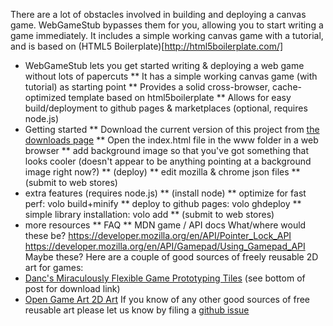 There are a lot of obstacles involved in building and deploying a canvas game. WebGameStub bypasses them for you, allowing you to start writing a game immediately.
It includes a simple working canvas game with a tutorial, and is based on (HTML5 Boilerplate)[http://html5boilerplate.com/]
* WebGameStub lets you get started writing & deploying a web game without lots of papercuts
** It has a simple working canvas game (with tutorial) as starting point
** Provides a solid cross-browser, cache-optimized template based on html5boilerplate
**  Allows for easy build/deployment to github pages & marketplaces (optional, requires node.js)
* Getting started
** Download the current version of this project from
[the downloads page](https://github.com/mozilla/WebGameStub/downloads)
** Open the index.html file in the www folder in a web browser
** add background image so that you've got something that looks cooler (doesn't appear to be anything pointing at a background image right now?)
** (deploy)
** edit mozilla & chrome json files
** (submit to web stores)
* extra features (requires node.js)
** (install node)
** optimize for fast perf: volo build+minify
** deploy to github pages: volo ghdeploy
** simple library installation: volo add
** (submit to web stores)
* more resources
** FAQ
** MDN game / API docs What/where would these be?
https://developer.mozilla.org/en/API/Pointer_Lock_API
https://developer.mozilla.org/en/API/Gamepad/Using_Gamepad_API
Maybe these?
Here are a couple of good sources of freely reusable 2D art for games:
* [Danc's Miraculously Flexible Game Prototyping Tiles](http://www.lostgarden.com/2007/05/dancs-miraculously-flexible-game.html) (see bottom of post for download link)
* [Open Game Art 2D Art](http://opengameart.org/art-search-advanced?keys=&field_art_type_tid[]=9&field_art_tags_tid_op=and&field_art_tags_tid=&name=&sort_by=count&sort_order=DESC&Collection=)
If you know of any other good sources of free reusable art please let us know by
filing a [github issue](https://github.com/mozilla/WebGameStub/issues)